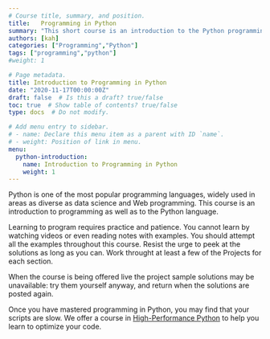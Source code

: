 ```yaml
---
# Course title, summary, and position.
title:   Programming in Python
summary: "This short course is an introduction to the Python programming language for beginners.  No previous experience with programming is required."
authors: [kah]
categories: ["Programming","Python"]
tags: ["programming","python"]
#weight: 1

# Page metadata.
title: Introduction to Programming in Python
date: "2020-11-17T00:00:00Z"
draft: false  # Is this a draft? true/false
toc: true  # Show table of contents? true/false
type: docs  # Do not modify.

# Add menu entry to sidebar.
# - name: Declare this menu item as a parent with ID `name`.
# - weight: Position of link in menu.
menu:
  python-introduction:
    name: Introduction to Programming in Python
    weight: 1
---
```


Python is one of the most popular programming languages, widely used in areas as diverse as data science and Web programming.  This course is an introduction to programming as well as to the Python language.

Learning to program requires practice and patience.  You cannot learn by watching videos or even reading notes with examples.  You should attempt all the examples throughout this course.  Resist the urge to peek at the solutions as long as you can.  Work throught at least a few of the Projects for each section.

When the course is being offered live the project sample solutions may be unavailable: try them yourself anyway, and return when the solutions are posted again.

Once you have mastered programming in Python, you may find that your scripts are slow.  We offer a course in [High-Performance Python](/courses/python-high-performance) to help you learn to optimize your code.
